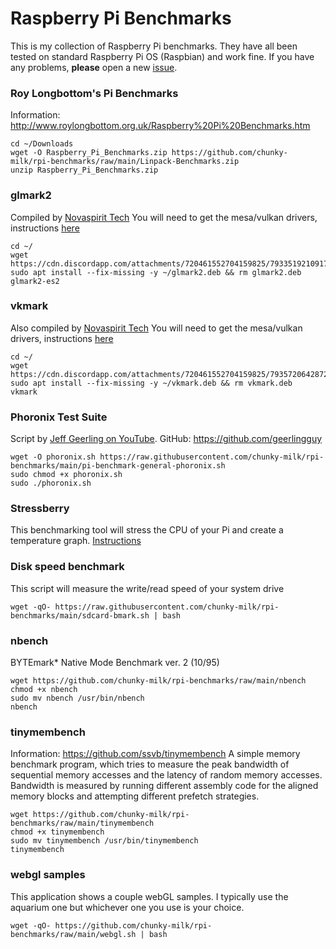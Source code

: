 # Raspberry Pi Benchmarks
This is my collection of Raspberry Pi benchmarks. They have all been tested on standard Raspberry Pi OS (Raspbian) and work fine.
If you have any problems, **please** open a new [issue](https://github.com/chunky-milk/rpi-benchmarks/issues).

### Roy Longbottom's Pi Benchmarks
Information: http://www.roylongbottom.org.uk/Raspberry%20Pi%20Benchmarks.htm
```
cd ~/Downloads
wget -O Raspberry_Pi_Benchmarks.zip https://github.com/chunky-milk/rpi-benchmarks/raw/main/Linpack-Benchmarks.zip
unzip Raspberry_Pi_Benchmarks.zip
```

### glmark2
Compiled by [Novaspirit Tech](https://www.youtube.com/channel/UCrjKdwxaQMSV_NDywgKXVmw)
You will need to get the mesa/vulkan drivers, instructions [here](https://github.com/chunky-milk/pi-bashscripts-files/blob/main/other/mesa-vulkan-drivers-rpi4.md)
```
cd ~/
wget https://cdn.discordapp.com/attachments/720461552704159825/793351921091739688/glmark2.deb
sudo apt install --fix-missing -y ~/glmark2.deb && rm glmark2.deb
glmark2-es2
```

### vkmark
Also compiled by [Novaspirit Tech](https://www.youtube.com/channel/UCrjKdwxaQMSV_NDywgKXVmw)
You will need to get the mesa/vulkan drivers, instructions [here](https://github.com/chunky-milk/pi-bashscripts-files/blob/main/other/mesa-vulkan-drivers-rpi4.md)
```
cd ~/
wget https://cdn.discordapp.com/attachments/720461552704159825/793572064287260672/vkmark.deb
sudo apt install --fix-missing -y ~/vkmark.deb && rm vkmark.deb
vkmark
```

### Phoronix Test Suite
Script by [Jeff Geerling on YouTube](https://www.youtube.com/c/JeffGeerling). GitHub: https://github.com/geerlingguy
```
wget -O phoronix.sh https://raw.githubusercontent.com/chunky-milk/rpi-benchmarks/main/pi-benchmark-general-phoronix.sh
sudo chmod +x phoronix.sh
sudo ./phoronix.sh
```

### Stressberry
This benchmarking tool will stress the CPU of your Pi and create a temperature graph.
[Instructions](https://github.com/chunky-milk/rpi-benchmarks/blob/main/stressberry.md)

### Disk speed benchmark
This script will measure the write/read speed of your system drive
```
wget -qO- https://raw.githubusercontent.com/chunky-milk/rpi-benchmarks/main/sdcard-bmark.sh | bash
```

### nbench
BYTEmark* Native Mode Benchmark ver. 2 (10/95)
```
wget https://github.com/chunky-milk/rpi-benchmarks/raw/main/nbench
chmod +x nbench
sudo mv nbench /usr/bin/nbench
nbench
```

### tinymembench
Information: https://github.com/ssvb/tinymembench
A simple memory benchmark program, which tries to measure the peak
bandwidth of sequential memory accesses and the latency of random memory
accesses. Bandwidth is measured by running different assembly code for
the aligned memory blocks and attempting different prefetch strategies.
```
wget https://github.com/chunky-milk/rpi-benchmarks/raw/main/tinymembench
chmod +x tinymembench
sudo mv tinymembench /usr/bin/tinymembench
tinymembench
```

### webgl samples
This application shows a couple webGL samples. I typically use the aquarium one but whichever one you use is your choice.
```
wget -qO- https://github.com/chunky-milk/rpi-benchmarks/raw/main/webgl.sh | bash
```
